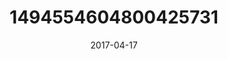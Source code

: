 ---
title: "1494554604800425731"
image: "2017-04-17 09.20.14 1494554604800425731_46248401"
date: "2017-04-17"
type: "photo"
---